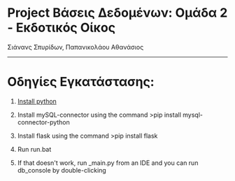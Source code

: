 
# Project Βάσεις Δεδομένων: Ομάδα 2 - Εκδοτικός Οίκος
Σιάνανς Σπυρίδων, Παπανικολάου Αθανάσιος
________

# Οδηγίες Εγκατάστασης: 

1. [Install python](python.org)

2. Install mySQL-connector using the command >pip install mysql-connector-python

3. Install flask using the command >pip install flask

4. Run run.bat

5. If that doesn't work, run \_main.py from an IDE and you can run db_console by double-clicking
